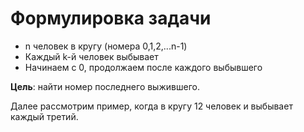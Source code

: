 # Формулировка задачи

- n человек в кругу (номера 0,1,2,...n-1)
- Каждый k-й человек выбывает
- Начинаем с 0, продолжаем после каждого выбывшего

**Цель**: найти номер последнего выжившего.

Далее рассмотрим пример, когда в кругу 12 человек и выбывает каждый третий.
